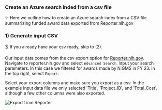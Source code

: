 ### Create an Azure search inded from a csv file
:sparkles: Here we outline how to create an Azure search index from a CSV file summarizing funded award data exported from Reporter.nih.gov

### 1) Generate input CSV
:ear: If you already have your csv ready, skip to (2).

Our input data comes from the csv export option for [Reporter.nih.gov](https://reporter.nih.gov/). Navigate to reporter.nih.gov and select `Advanced Search`. Input your search parameters. In this case we filtered for awards made by NIGMS in FY 23. In the top right, select `Export`.

Select your export columns and make sure you export as a csv. In the example input data file we only selected 'Title', 'Project_ID', and 'Total_Cost', although a few other columns were also exported.

  ![Export from Reporter](/docs/images/1_export_from_reporter.png)

  
